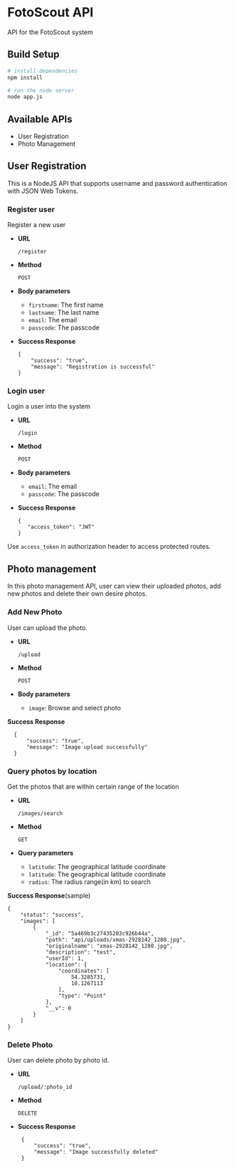 
# FotoScout API
API for the FotoScout system

## Build Setup

``` bash
# install dependencies
npm install

# run the node server
node app.js
```

## Available APIs

 - User Registration
 - Photo Management
 
## User Registration

This is a NodeJS API that supports username and password authentication with JSON Web Tokens.

### Register user
Register a new user

- **URL**

    `/register`

- **Method**

    `POST`

- **Body parameters**

    - `firstname`: The first name
    - `lastname`: The last name
    - `email`: The email
    - `passcode`: The passcode

- **Success Response**

      {
          "success": "true",
          "message": "Registration is successful"
      }

### Login user
Login a user into the system

- **URL**

    `/login`

- **Method**

    `POST`

- **Body parameters**

    - `email`: The email
    - `passcode`: The passcode

- **Success Response**

      {
         "access_token": "JWT"
      }

Use `access_token` in authorization header to access protected routes.

## Photo management

In this photo management API, user can view their uploaded photos, add new photos and delete their own desire photos.

### Add New Photo
User can upload the photo.

- **URL**

    `/upload`

- **Method**

    `POST`

- **Body parameters**

    - `image`: Browse and select photo

 **Success Response**

      {
          "success": "true",
          "message": "Image upload successfully"
      }

### Query photos by location
Get the photos that are within certain range of the location

- **URL**

    `/images/search`

- **Method**

    `GET`

- **Query parameters**

    - `latitude`: The geographical latitude coordinate
    - `latitude`: The geographical latitude coordinate
    - `radius`: The radius range(in km) to search
    
 **Success Response**(sample)
  
    {
        "status": "success",
        "images": [
            {
                "_id": "5a469b3c27435203c926b44a",
                "path": "api/uploads/xmas-2928142_1280.jpg",
                "originalname": "xmas-2928142_1280.jpg",
                "description": "test",
                "userId": 1,
                "location": {
                    "coordinates": [
                        54.3285731,
                        10.1267113
                    ],
                    "type": "Point"
                },
                "__v": 0
            }
        ]
    }

### **Delete Photo**
User can delete photo by photo id.

- **URL**

    `/upload/:photo_id`

- **Method**

    `DELETE`

 - **Success Response**

        {
            "success": "true",
            "message": "Image successfully deleted"
        }
